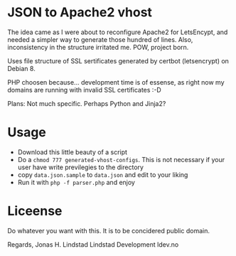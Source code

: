 # JSON to Apache2 vhost
The idea came as I were about to reconfigure Apache2 for LetsEncypt, and needed a simpler way to generate those hundred of lines. Also, inconsistency in the structure irritated me. POW, project born.

Uses file structure of SSL sertificates generated by certbot (letsencrypt) on Debian 8.

PHP choosen because... development time is of essense, as right now my domains are running with invalid SSL certificates :-D

Plans: Not much specific. Perhaps Python and Jinja2?

# Usage
 * Download this little beauty of a script
 * Do a `chmod 777 generated-vhost-configs`. This is not necessary if your user have write previlegies to the directory
 * copy `data.json.sample` to `data.json` and edit to your liking
 * Run it with `php -f parser.php` and enjoy
 
# Liceense
Do whatever you want with this. It is to be concidered public domain.


Regards,
  Jonas H. Lindstad
  Lindstad Development
  ldev.no
